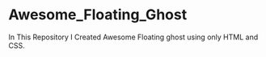 # Awesome_Floating_Ghost
 In This Repository I Created Awesome Floating ghost using only HTML and CSS.
